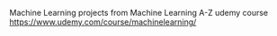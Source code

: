 Machine Learning projects from Machine Learning A-Z udemy course 
https://www.udemy.com/course/machinelearning/

